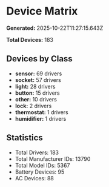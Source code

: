 # Device Matrix

**Generated:** 2025-10-22T11:27:15.643Z

**Total Devices:** 183

## Devices by Class

- **sensor:** 69 drivers
- **socket:** 57 drivers
- **light:** 28 drivers
- **button:** 15 drivers
- **other:** 10 drivers
- **lock:** 2 drivers
- **thermostat:** 1 drivers
- **humidifier:** 1 drivers

## Statistics

- Total Drivers: 183
- Total Manufacturer IDs: 13790
- Total Model IDs: 5367
- Battery Devices: 95
- AC Devices: 88
